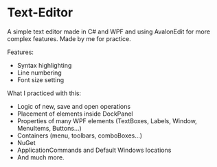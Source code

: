 # Text-Editor
A simple text editor made in C# and WPF and using AvalonEdit for more complex features. Made by me for practice.

Features:
* Syntax highlighting
* Line numbering
* Font size setting

What I practiced with this:
* Logic of new, save and open operations
* Placement of elements inside DockPanel
* Properties of many WPF elements (TextBoxes, Labels, Window, MenuItems, Buttons...)
* Containers (menu, toolbars, comboBoxes...)
* NuGet
* ApplicationCommands and Default Windows locations
* And much more.
